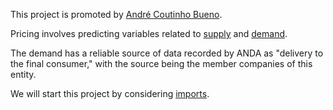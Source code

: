 This project is promoted by [André Coutinho Bueno](https://andrecoutinhobueno.github.io/AndreCoutinhoBueno/).

Pricing involves predicting variables related to [supply](https://github.com/AndreCoutinhoBueno/Pricing-Fertilizer/blob/main/suplly/README.md) and [demand](https://github.com/AndreCoutinhoBueno/Pricing-Fertilizer/blob/main/demand/README.md).


The demand has a reliable source of data recorded by ANDA as "delivery to the final consumer," with the source being the member companies of this entity.

We will start this project by considering [imports](https://github.com/AndreCoutinhoBueno/Pricing-Fertilizer/blob/main/supply/imports/README.md).